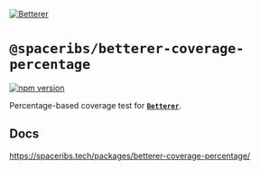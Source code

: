 [![Betterer](https://raw.githubusercontent.com/phenomnomnominal/betterer/master/website/static/img/header.png)](https://phenomnomnominal.github.io/betterer/)

# `@spaceribs/betterer-coverage-percentage`

[![npm version](https://img.shields.io/npm/v/@spaceribs/betterer-coverage-percentage.svg)](https://www.npmjs.com/package/@spaceribs/betterer-coverage-percentage)

Percentage-based coverage test for [**`Betterer`**](https://github.com/phenomnomnominal/betterer).

## Docs

<https://spaceribs.tech/packages/betterer-coverage-percentage/>
